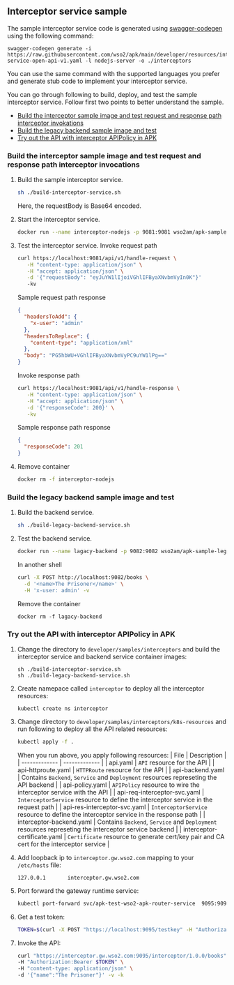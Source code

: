 ## Interceptor service sample

The sample interceptor service code is generated using [swagger-codegen](https://github.com/swagger-api/swagger-codegen) using the following command:
```
swagger-codegen generate -i https://raw.githubusercontent.com/wso2/apk/main/developer/resources/interceptor-service-open-api-v1.yaml -l nodejs-server -o ./interceptors
```
You can use the same command with the supported languages you prefer and generate stub code to implement your interceptor service.

You can go through following to build, deploy, and test the sample interceptor service. Follow first two points to better understand the sample.

- [Build the interceptor sample image and test request and response path interceptor invokations](#build-the-interceptor-sample-image-and-test-request-and-response-path-interceptor-invokations)
- [Build the legacy backend sample image and test](#build-the-interceptor-sample-image-and-test-request-and-response-path-interceptor-invokations)
- [Try out the API with interceptor APIPolicy in APK](#build-the-interceptor-sample-image-and-test-request-and-response-path-interceptor-invokations)

### Build the interceptor sample image and test request and response path interceptor invocations

1. Build the sample interceptor service.
   ```sh
   sh ./build-interceptor-service.sh
   ```
   Here, the requestBody is Base64 encoded.

2. Start the interceptor service.
   ```sh
   docker run --name interceptor-nodejs -p 9081:9081 wso2am/apk-sample-xml-interceptor-nodejs:v1.0.0
   ```

3. Test the interceptor service.
   Invoke request path 
   ```sh
   curl https://localhost:9081/api/v1/handle-request \
      -H "content-type: application/json" \
      -H "accept: application/json" \
      -d '{"requestBody": "eyJuYW1lIjoiVGhlIFByaXNvbmVyIn0K"}' 
      -kv
   ```
   Sample request path response
   ```json
   {
     "headersToAdd": {
       "x-user": "admin"
     },
     "headersToReplace": {
       "content-type": "application/xml"
     },
     "body": "PG5hbWU+VGhlIFByaXNvbmVyPC9uYW1lPg=="
   }
   ```

   Invoke response path 
   ```sh
   curl https://localhost:9081/api/v1/handle-response \
      -H "content-type: application/json" \
      -H "accept: application/json" \
      -d '{"responseCode": 200}' \
      -kv
   ```
   Sample response path response
   ```json
   {
     "responseCode": 201
   }
   ```

4. Remove container
   ```sh
   docker rm -f interceptor-nodejs
   ```

### Build the legacy backend sample image and test

1. Build the backend service.
    ```sh
    sh ./build-legacy-backend-service.sh
    ```

2. Test the backend service.
   ```sh
   docker run --name lagacy-backend -p 9082:9082 wso2am/apk-sample-legacy-backend-nodejs:v1.0.0
   ```
   
   In another shell
    ```sh
    curl -X POST http://localhost:9082/books \
      -d '<name>The Prisoner</name>' \
      -H 'x-user: admin' -v
    ```
   
   Remove the container
   ```shell
   docker rm -f lagacy-backend
   ```

### Try out the API with interceptor APIPolicy in APK 

1. Change the directory to `developer/samples/interceptors` and build the interceptor service and backend service container images:
    ```
    sh ./build-interceptor-service.sh
    sh ./build-legacy-backend-service.sh
    ```

3. Create namepace called `interceptor` to deploy all the interceptor resources:
    ```
    kubectl create ns interceptor
    ```

4. Change directory to `developer/samples/interceptors/k8s-resources` and run following to deploy all the API related resources:
    ```sh
    kubectl apply -f .
    ```
    When you run above, you apply following resources: 
    | File  | Description |
    | ------------- | ------------- |
    | api.yaml  | `API` resource for the API |
    | api-httproute.yaml  | `HTTPRoute` resource for the API |
    | api-backend.yaml | Contains `Backend`, `Service` and `Deployment` resources represeting the API backend  |
    | api-policy.yaml  | `APIPolicy` resource to wire the interceptor service with the API  |
    | api-req-interceptor-svc.yaml  | `InterceptorService` resource to define the interceptor service in the request path  |
    | api-res-interceptor-svc.yaml  | `InterceptorService` resource to define the interceptor service in the response path  |
    | interceptor-backend.yaml  | Contains `Backend`, `Service` and `Deployment` resources represeting the interceptor service backend  |
    | interceptor-certificate.yaml | `Certificate` resource to generate cert/key pair and CA cert for the interceptor service |


5. Add loopback ip to `interceptor.gw.wso2.com` mapping to your `/etc/hosts` file:
    ```
    127.0.0.1       interceptor.gw.wso2.com
    ```

6. Port forward the gateway runtime service:
    ```sh
    kubectl port-forward svc/apk-test-wso2-apk-router-service  9095:9095
    ```

7. Get a test token:
    ```sh
    TOKEN=$(curl -X POST "https://localhost:9095/testkey" -H "Authorization: Basic YWRtaW46YWRtaW4=" -k -v)
    ```

8. Invoke the API:
    ```sh
    curl "https://interceptor.gw.wso2.com:9095/interceptor/1.0.0/books" \
    -H "Authorization:Bearer $TOKEN" \
    -H "content-type: application/json" \
    -d '{"name":"The Prisoner"}' -v -k 
    ```
